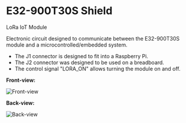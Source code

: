 # E32-900T30S Shield
 LoRa IoT Module

Electronic circuit designed to communicate between the E32-900T30S module and a microcontrolled/embedded system.

- The J1 connector is designed to fit into a Raspberry Pi.
- The J2 connector was designed to be used on a breadboard.
- The control signal "LORA_ON" allows turning the module on and off.

**Front-view:**

![Front-view](https://github.com/LuizFernandoOliveira/E32-900T30S/assets/50978651/2753f32e-087f-4818-9981-79e8b291333a)

**Back-view:**

![Back-view](https://github.com/LuizFernandoOliveira/E32-900T30S/assets/50978651/5f61b2f2-6218-42b6-9a20-0f0c0450465d)
